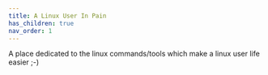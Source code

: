 ```yaml
---
title: A Linux User In Pain
has_children: true
nav_order: 1
---
```


A place dedicated to the linux commands/tools which make a linux user life easier ;-)
